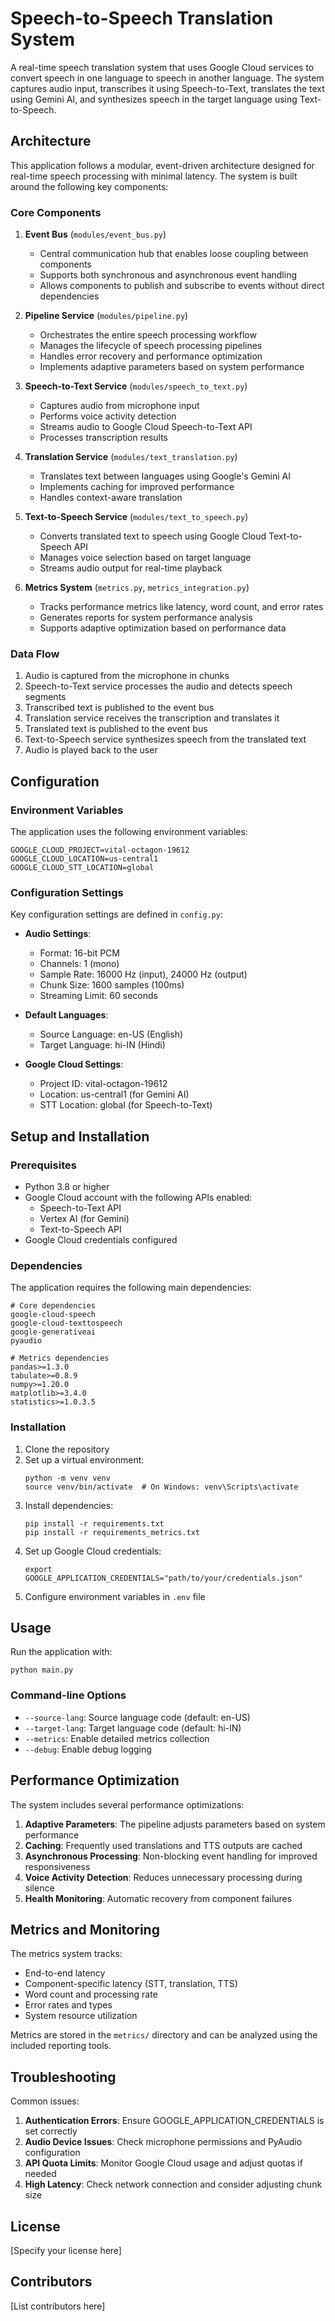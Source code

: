 # Speech-to-Speech Translation System

A real-time speech translation system that uses Google Cloud services to convert speech in one language to speech in another language. The system captures audio input, transcribes it using Speech-to-Text, translates the text using Gemini AI, and synthesizes speech in the target language using Text-to-Speech.

## Architecture

This application follows a modular, event-driven architecture designed for real-time speech processing with minimal latency. The system is built around the following key components:

### Core Components

1. **Event Bus** (`modules/event_bus.py`)
   - Central communication hub that enables loose coupling between components
   - Supports both synchronous and asynchronous event handling
   - Allows components to publish and subscribe to events without direct dependencies

2. **Pipeline Service** (`modules/pipeline.py`)
   - Orchestrates the entire speech processing workflow
   - Manages the lifecycle of speech processing pipelines
   - Handles error recovery and performance optimization
   - Implements adaptive parameters based on system performance

3. **Speech-to-Text Service** (`modules/speech_to_text.py`)
   - Captures audio from microphone input
   - Performs voice activity detection
   - Streams audio to Google Cloud Speech-to-Text API
   - Processes transcription results

4. **Translation Service** (`modules/text_translation.py`)
   - Translates text between languages using Google's Gemini AI
   - Implements caching for improved performance
   - Handles context-aware translation

5. **Text-to-Speech Service** (`modules/text_to_speech.py`)
   - Converts translated text to speech using Google Cloud Text-to-Speech API
   - Manages voice selection based on target language
   - Streams audio output for real-time playback

6. **Metrics System** (`metrics.py`, `metrics_integration.py`)
   - Tracks performance metrics like latency, word count, and error rates
   - Generates reports for system performance analysis
   - Supports adaptive optimization based on performance data

### Data Flow

1. Audio is captured from the microphone in chunks
2. Speech-to-Text service processes the audio and detects speech segments
3. Transcribed text is published to the event bus
4. Translation service receives the transcription and translates it
5. Translated text is published to the event bus
6. Text-to-Speech service synthesizes speech from the translated text
7. Audio is played back to the user

## Configuration

### Environment Variables

The application uses the following environment variables:

```
GOOGLE_CLOUD_PROJECT=vital-octagon-19612
GOOGLE_CLOUD_LOCATION=us-central1
GOOGLE_CLOUD_STT_LOCATION=global
```

### Configuration Settings

Key configuration settings are defined in `config.py`:

- **Audio Settings**:
  - Format: 16-bit PCM
  - Channels: 1 (mono)
  - Sample Rate: 16000 Hz (input), 24000 Hz (output)
  - Chunk Size: 1600 samples (100ms)
  - Streaming Limit: 60 seconds

- **Default Languages**:
  - Source Language: en-US (English)
  - Target Language: hi-IN (Hindi)

- **Google Cloud Settings**:
  - Project ID: vital-octagon-19612
  - Location: us-central1 (for Gemini AI)
  - STT Location: global (for Speech-to-Text)

## Setup and Installation

### Prerequisites

- Python 3.8 or higher
- Google Cloud account with the following APIs enabled:
  - Speech-to-Text API
  - Vertex AI (for Gemini)
  - Text-to-Speech API
- Google Cloud credentials configured

### Dependencies

The application requires the following main dependencies:

```
# Core dependencies
google-cloud-speech
google-cloud-texttospeech
google-generativeai
pyaudio

# Metrics dependencies
pandas>=1.3.0
tabulate>=0.8.9
numpy>=1.20.0
matplotlib>=3.4.0
statistics>=1.0.3.5
```

### Installation

1. Clone the repository
2. Set up a virtual environment:
   ```
   python -m venv venv
   source venv/bin/activate  # On Windows: venv\Scripts\activate
   ```
3. Install dependencies:
   ```
   pip install -r requirements.txt
   pip install -r requirements_metrics.txt
   ```
4. Set up Google Cloud credentials:
   ```
   export GOOGLE_APPLICATION_CREDENTIALS="path/to/your/credentials.json"
   ```
5. Configure environment variables in `.env` file

## Usage

Run the application with:

```
python main.py
```

### Command-line Options

- `--source-lang`: Source language code (default: en-US)
- `--target-lang`: Target language code (default: hi-IN)
- `--metrics`: Enable detailed metrics collection
- `--debug`: Enable debug logging

## Performance Optimization

The system includes several performance optimizations:

1. **Adaptive Parameters**: The pipeline adjusts parameters based on system performance
2. **Caching**: Frequently used translations and TTS outputs are cached
3. **Asynchronous Processing**: Non-blocking event handling for improved responsiveness
4. **Voice Activity Detection**: Reduces unnecessary processing during silence
5. **Health Monitoring**: Automatic recovery from component failures

## Metrics and Monitoring

The metrics system tracks:

- End-to-end latency
- Component-specific latency (STT, translation, TTS)
- Word count and processing rate
- Error rates and types
- System resource utilization

Metrics are stored in the `metrics/` directory and can be analyzed using the included reporting tools.

## Troubleshooting

Common issues:

1. **Authentication Errors**: Ensure GOOGLE_APPLICATION_CREDENTIALS is set correctly
2. **Audio Device Issues**: Check microphone permissions and PyAudio configuration
3. **API Quota Limits**: Monitor Google Cloud usage and adjust quotas if needed
4. **High Latency**: Check network connection and consider adjusting chunk size

## License

[Specify your license here]

## Contributors

[List contributors here] 